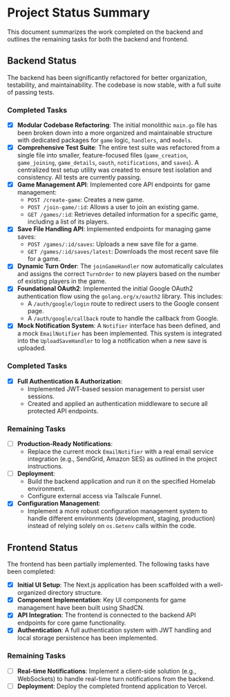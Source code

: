 # Project Status Summary

This document summarizes the work completed on the backend and outlines the remaining tasks for both the backend and frontend.

## Backend Status

The backend has been significantly refactored for better organization, testability, and maintainability. The codebase is now stable, with a full suite of passing tests.

### Completed Tasks

- [x] **Modular Codebase Refactoring**: The initial monolithic `main.go` file has been broken down into a more organized and maintainable structure with dedicated packages for `game` logic, `handlers`, and `models`.
- [x] **Comprehensive Test Suite**: The entire test suite was refactored from a single file into smaller, feature-focused files (`game_creation`, `game_joining`, `game_details`, `oauth`, `notifications`, and `saves`). A centralized test setup utility was created to ensure test isolation and consistency. All tests are currently passing.
- [x] **Game Management API**: Implemented core API endpoints for game management:
  - `POST /create-game`: Creates a new game.
  - `POST /join-game/:id`: Allows a user to join an existing game.
  - `GET /games/:id`: Retrieves detailed information for a specific game, including a list of its players.
- [x] **Save File Handling API**: Implemented endpoints for managing game saves:
  - `POST /games/:id/saves`: Uploads a new save file for a game.
  - `GET /games/:id/saves/latest`: Downloads the most recent save file for a game.
- [x] **Dynamic Turn Order**: The `joinGameHandler` now automatically calculates and assigns the correct `TurnOrder` to new players based on the number of existing players in the game.
- [x] **Foundational OAuth2**: Implemented the initial Google OAuth2 authentication flow using the `golang.org/x/oauth2` library. This includes:
  - A `/auth/google/login` route to redirect users to the Google consent page.
  - A `/auth/google/callback` route to handle the callback from Google.
- [x] **Mock Notification System**: A `Notifier` interface has been defined, and a mock `EmailNotifier` has been implemented. This system is integrated into the `UploadSaveHandler` to log a notification when a new save is uploaded.

### Completed Tasks

- [x] **Full Authentication & Authorization**:
  - Implemented JWT-based session management to persist user sessions.
  - Created and applied an authentication middleware to secure all protected API endpoints.

### Remaining Tasks

- [ ] **Production-Ready Notifications**:
  - Replace the current mock `EmailNotifier` with a real email service integration (e.g., SendGrid, Amazon SES) as outlined in the project instructions.
- [ ] **Deployment**:
  - Build the backend application and run it on the specified Homelab environment.
  - Configure external access via Tailscale Funnel.
- [x] **Configuration Management**:
  - Implement a more robust configuration management system to handle different environments (development, staging, production) instead of relying solely on `os.Getenv` calls within the code.

## Frontend Status

The frontend has been partially implemented. The following tasks have been completed:

- [x] **Initial UI Setup**: The Next.js application has been scaffolded with a well-organized directory structure.
- [x] **Component Implementation**: Key UI components for game management have been built using ShadCN.
- [x] **API Integration**: The frontend is connected to the backend API endpoints for core game functionality.
- [x] **Authentication**: A full authentication system with JWT handling and local storage persistence has been implemented.

### Remaining Tasks

- [ ] **Real-time Notifications**: Implement a client-side solution (e.g., WebSockets) to handle real-time turn notifications from the backend.
- [ ] **Deployment**: Deploy the completed frontend application to Vercel.
